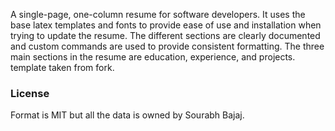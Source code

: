 A single-page, one-column resume for software developers. It uses the base latex templates and fonts to provide ease of use and installation when trying to update the resume. The different sections are clearly documented and custom commands are used to provide consistent formatting. The three main sections in the resume are education, experience, and projects. template taken from fork.

### License

Format is MIT but all the data is owned by Sourabh Bajaj.
